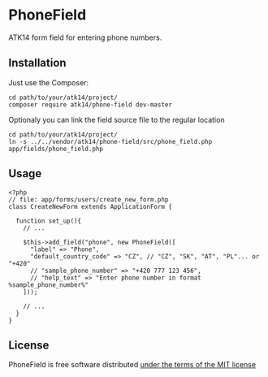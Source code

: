 PhoneField
==========

ATK14 form field for entering phone numbers.

Installation
------------

Just use the Composer:

    cd path/to/your/atk14/project/
    composer require atk14/phone-field dev-master

Optionaly you can link the field source file to the regular location

    cd path/to/your/atk14/project/
    ln -s ../../vendor/atk14/phone-field/src/phone_field.php app/fields/phone_field.php

Usage
-----

    <?php
    // file: app/forms/users/create_new_form.php
    class CreateNewForm extends ApplicationForm {

      function set_up(){
        // ...

        $this->add_field("phone", new PhoneField([
          "label" => "Phone",
          "default_country_code" => "CZ", // "CZ", "SK", "AT", "PL"... or "+420"
          // "sample_phone_number" => "+420 777 123 456",
          // "help_text" => "Enter phone number in format %sample_phone_number%"
        ]));

        // ...
      }
    }

License
-------

PhoneField is free software distributed [under the terms of the MIT license](http://www.opensource.org/licenses/mit-license)

[//]: # ( vim: set ts=2 et: )
